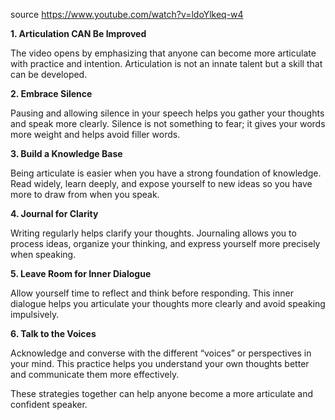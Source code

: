 source https://www.youtube.com/watch?v=ldoYlkeq-w4

  

**1. Articulation CAN Be Improved**

  

The video opens by emphasizing that anyone can become more articulate with practice and intention. Articulation is not an innate talent but a skill that can be developed. 

  

**2. Embrace Silence**

  

Pausing and allowing silence in your speech helps you gather your thoughts and speak more clearly. Silence is not something to fear; it gives your words more weight and helps avoid filler words. 

  

**3. Build a Knowledge Base**

  

Being articulate is easier when you have a strong foundation of knowledge. Read widely, learn deeply, and expose yourself to new ideas so you have more to draw from when you speak. 

  

**4. Journal for Clarity**

  

Writing regularly helps clarify your thoughts. Journaling allows you to process ideas, organize your thinking, and express yourself more precisely when speaking. 

  

**5. Leave Room for Inner Dialogue**

  

Allow yourself time to reflect and think before responding. This inner dialogue helps you articulate your thoughts more clearly and avoid speaking impulsively. 

  

**6. Talk to the Voices**

  

Acknowledge and converse with the different “voices” or perspectives in your mind. This practice helps you understand your own thoughts better and communicate them more effectively. 

  

These strategies together can help anyone become a more articulate and confident speaker.